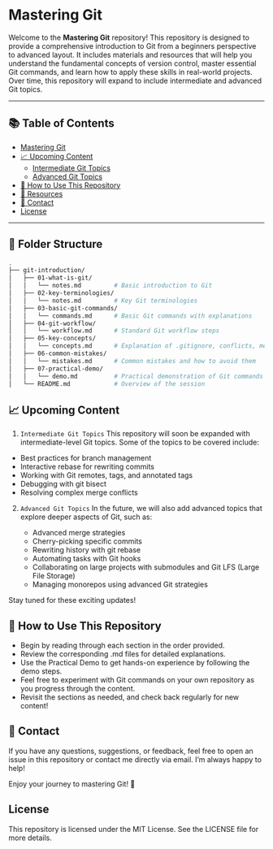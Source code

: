 # Mastering Git

Welcome to the **Mastering Git** repository! This repository is designed to provide a comprehensive introduction to Git from a beginners perspective to advanced layout. It includes materials and resources that will help you understand the fundamental concepts of version control, master essential Git commands, and learn how to apply these skills in real-world projects. Over time, this repository will expand to include intermediate and advanced Git topics.

---

## 📚 Table of Contents

- [Mastering Git ](#mastering-git-basics)
- [📈 Upcoming Content](#-upcoming-content)
  - [Intermediate Git Topics](#intermediate-git-topics)
  - [Advanced Git Topics](#advanced-git-topics)
- [🚀 How to Use This Repository](#-how-to-use-this-repository)
- [🔗 Resources](#-resources)
- [💬 Contact](#-contact)
- [License](#license)

---

## 📁 Folder Structure

```bash
.
├── git-introduction/
│   ├── 01-what-is-git/
│   │   └── notes.md         # Basic introduction to Git
│   ├── 02-key-terminologies/
│   │   └── notes.md         # Key Git terminologies
│   ├── 03-basic-git-commands/
│   │   └── commands.md      # Basic Git commands with explanations
│   ├── 04-git-workflow/
│   │   └── workflow.md      # Standard Git workflow steps
│   ├── 05-key-concepts/
│   │   └── concepts.md      # Explanation of .gitignore, conflicts, merge, and rebase
│   ├── 06-common-mistakes/
│   │   └── mistakes.md      # Common mistakes and how to avoid them
│   ├── 07-practical-demo/
│   │   └── demo.md          # Practical demonstration of Git commands
│   └── README.md            # Overview of the session


```

## 📈 Upcoming Content

1. `Intermediate Git Topics`
This repository will soon be expanded with intermediate-level Git topics. Some of the topics to be covered include:

  - Best practices for branch management
  - Interactive rebase for rewriting commits
  - Working with Git remotes, tags, and annotated tags
  - Debugging with git bisect
  - Resolving complex merge conflicts

2. `Advanced Git Topics`
In the future, we will also add advanced topics that explore deeper aspects of Git, such as:

   - Advanced merge strategies
   - Cherry-picking specific commits
   - Rewriting history with git rebase
   - Automating tasks with Git hooks
   -  Collaborating on large projects with submodules and Git LFS (Large File Storage)
   - Managing monorepos using advanced Git strategies


Stay tuned for these exciting updates!

## 🚀 How to Use This Repository
   - Begin by reading through each section in the order provided.
   - Review the corresponding .md files for detailed explanations.
   - Use the Practical Demo to get hands-on experience by following the demo steps.
   - Feel free to experiment with Git commands on your own repository as you progress through the content.
   - Revisit the sections as needed, and check back regularly for new content!


## 💬 Contact
If you have any questions, suggestions, or feedback, feel free to open an issue in this repository or contact me directly via email. I’m always happy to help!

Enjoy your journey to mastering Git! 🚀

## License
This repository is licensed under the MIT License. See the LICENSE file for more details.